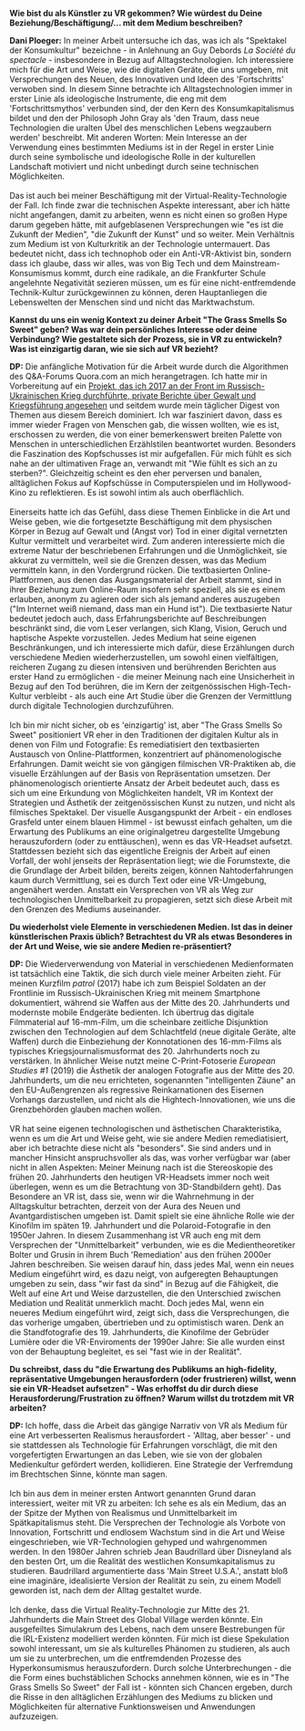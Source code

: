 **Wie bist du als Künstler zu VR gekommen? Wie würdest du Deine Beziehung/Beschäftigung/... mit dem Medium beschreiben?**

**Dani Ploeger:** In meiner Arbeit untersuche ich das, was ich als "Spektakel der Konsumkultur" bezeichne - in Anlehnung an Guy Debords *La Société du spectacle* - insbesondere in Bezug auf Alltagstechnologien. Ich interessiere mich für die Art und Weise, wie die digitalen Geräte, die uns umgeben, mit Versprechungen des Neuen, des Innovativen und Ideen des 'Fortschritts' verwoben sind. In diesem Sinne betrachte ich Alltagstechnologien immer in erster Linie als ideologische Instrumente, die eng mit dem 'Fortschrittsmythos' verbunden sind, der den Kern des Konsumkapitalismus bildet und den der Philosoph John Gray als 'den Traum, dass neue Technologien die uralten Übel des menschlichen Lebens wegzaubern werden' beschreibt. Mit anderen Worten: Mein Interesse an der Verwendung eines bestimmten Mediums ist in der Regel in erster Linie durch seine symbolische und ideologische Rolle in der kulturellen Landschaft motiviert und nicht unbedingt durch seine technischen Möglichkeiten.
<br><br>
Das ist auch bei meiner Beschäftigung mit der Virtual-Reality-Technologie der Fall. Ich finde zwar die technischen Aspekte interessant, aber ich hätte nicht angefangen, damit zu arbeiten, wenn es nicht einen so großen Hype darum gegeben hätte, mit aufgeblasenen Versprechungen wie "es ist die Zukunft der Medien", "die Zukunft der Kunst" und so weiter. Mein Verhältnis zum Medium ist von Kulturkritik an der Technologie untermauert. Das bedeutet nicht, dass ich technophob oder ein Anti-VR-Aktivist bin, sondern dass ich glaube, dass wir alles, was von Big Tech und dem Mainstream-Konsumismus kommt, durch eine radikale, an die Frankfurter Schule angelehnte Negativität sezieren müssen, um es für eine nicht-entfremdende Technik-Kultur zurückgewinnen zu können, deren Hauptanliegen die Lebenswelten der Menschen sind und nicht das Marktwachstum. 

**Kannst du uns ein wenig Kontext zu deiner Arbeit "The Grass Smells So Sweet" geben? Was war dein persönliches Interesse oder deine Verbindung? Wie gestaltete sich der Prozess, sie in VR zu entwickeln? Was ist einzigartig daran, wie sie sich auf VR bezieht?**

**DP:** Die anfängliche Motivation für die Arbeit wurde durch die Algorithmen des Q&A-Forums Quora.com an mich herangetragen. Ich hatte mir in Vorbereitung auf ein [Projekt, das ich 2017 an der Front im Russisch-Ukrainischen Krieg durchführte, private Berichte über Gewalt und Kriegsführung angesehen](https://www.furtherfield.org/fronterlebnis-boys-toys-frontline-summary/) und seitdem wurde mein täglicher Digest von Themen aus diesem Bereich dominiert. Ich war fasziniert davon, dass es immer wieder Fragen von Menschen gab, die wissen wollten, wie es ist, erschossen zu werden, die von einer bemerkenswert breiten Palette von Menschen in unterschiedlichen Erzählstilen beantwortet wurden. Besonders die Faszination des Kopfschusses ist mir aufgefallen. Für mich fühlt es sich nahe an der ultimativen Frage an, verwandt mit "Wie fühlt es sich an zu sterben?". Gleichzeitig scheint es den eher perversen und banalen, alltäglichen Fokus auf Kopfschüsse in Computerspielen und im Hollywood-Kino zu reflektieren. Es ist sowohl intim als auch oberflächlich.
<br><br>
Einerseits hatte ich das Gefühl, dass diese Themen Einblicke in die Art und Weise geben, wie die fortgesetzte Beschäftigung mit dem physischen Körper in Bezug auf Gewalt und (Angst vor) Tod in einer digital vernetzten Kultur vermittelt und verarbeitet wird. Zum anderen interessierte mich die extreme Natur der beschriebenen Erfahrungen und die Unmöglichkeit, sie akkurat zu vermitteln, weil sie die Grenzen dessen, was das Medium vermitteln kann, in den Vordergrund rücken. Die textbasierten Online-Plattformen, aus denen das Ausgangsmaterial der Arbeit stammt, sind in ihrer Beziehung zum Online-Raum insofern sehr speziell, als sie es einem erlauben, anonym zu agieren oder sich als jemand anderes auszugeben ("Im Internet weiß niemand, dass man ein Hund ist"). Die textbasierte Natur bedeutet jedoch auch, dass Erfahrungsberichte auf Beschreibungen beschränkt sind, die vom Leser verlangen, sich Klang, Vision, Geruch und haptische Aspekte vorzustellen. Jedes Medium hat seine eigenen Beschränkungen, und ich interessierte mich dafür, diese Erzählungen durch verschiedene Medien wiederherzustellen, um sowohl einen vielfältigen, reicheren Zugang zu diesen intensiven und berührenden Berichten aus erster Hand zu ermöglichen - die meiner Meinung nach eine Unsicherheit in Bezug auf den Tod berühren, die im Kern der zeitgenössischen High-Tech-Kultur verbleibt - als auch eine Art Studie über die Grenzen der Vermittlung durch digitale Technologien durchzuführen.
<br><br>
Ich bin mir nicht sicher, ob es 'einzigartig' ist, aber "The Grass Smells So Sweet" positioniert VR eher in den Traditionen der digitalen Kultur als in denen von Film und Fotografie: Es remediatisiert den textbasierten Austausch von Online-Plattformen, konzentriert auf phänomenologische Erfahrungen. Damit weicht sie von gängigen filmischen VR-Praktiken ab, die visuelle Erzählungen auf der Basis von Repräsentation umsetzen. Der phänomenologisch orientierte Ansatz der Arbeit bedeutet auch, dass es sich um eine Erkundung von Möglichkeiten handelt, VR im Kontext der Strategien und Ästhetik der zeitgenössischen Kunst zu nutzen, und nicht als filmisches Spektakel. Der visuelle Ausgangspunkt der Arbeit - ein endloses Grasfeld unter einem blauen Himmel - ist bewusst einfach gehalten, um die Erwartung des Publikums an eine originalgetreu dargestellte Umgebung herauszufordern (oder zu enttäuschen), wenn es das VR-Headset aufsetzt. Stattdessen bezieht sich das eigentliche Ereignis der Arbeit auf einen Vorfall, der wohl jenseits der Repräsentation liegt; wie die Forumstexte, die die Grundlage der Arbeit bilden, bereits zeigen, können Nahtoderfahrungen kaum durch Vermittlung, sei es durch Text oder eine VR-Umgebung, angenähert werden. Anstatt ein Versprechen von VR als Weg zur technologischen Unmittelbarkeit zu propagieren, setzt sich diese Arbeit mit den Grenzen des Mediums auseinander.

**Du wiederholst viele Elemente in verschiedenen Medien. Ist das in deiner künstlerischen Praxis üblich? Betrachtest du VR als etwas Besonderes in der Art und Weise, wie sie andere Medien re-präsentiert?**

**DP:** Die Wiederverwendung von Material in verschiedenen Medienformaten ist tatsächlich eine Taktik, die sich durch viele meiner Arbeiten zieht. Für meinen Kurzfilm *patrol* (2017) habe ich zum Beispiel Soldaten an der Frontlinie im Russisch-Ukrainischen Krieg mit meinem Smartphone dokumentiert, während sie Waffen aus der Mitte des 20. Jahrhunderts und modernste mobile Endgeräte bedienten. Ich übertrug das digitale Filmmaterial auf 16-mm-Film, um die scheinbare zeitliche Disjunktion zwischen den Technologien auf dem Schlachtfeld (neue digitale Geräte, alte Waffen) durch die Einbeziehung der Konnotationen des 16-mm-Films als typisches Kriegsjournalismusformat des 20. Jahrhunderts noch zu verstärken. In ähnlicher Weise nutzt meine C-Print-Fotoserie *European Studies #1* (2019) die Ästhetik der analogen Fotografie aus der Mitte des 20. Jahrhunderts, um die neu errichteten, sogenannten "intelligenten Zäune" an den EU-Außengrenzen als regressive Reinkarnationen des Eisernen Vorhangs darzustellen, und nicht als die Hightech-Innovationen, wie uns die Grenzbehörden glauben machen wollen.
<br><br>
VR hat seine eigenen technologischen und ästhetischen Charakteristika, wenn es um die Art und Weise geht, wie sie andere Medien remediatisiert, aber ich betrachte diese nicht als "besonders". Sie sind anders und in mancher Hinsicht anspruchsvoller als das, was vorher verfügbar war (aber nicht in allen Aspekten: Meiner Meinung nach ist die Stereoskopie des frühen 20. Jahrhunderts den heutigen VR-Headsets immer noch weit überlegen, wenn es um die Betrachtung von 3D-Standbildern geht). Das Besondere an VR ist, dass sie, wenn wir die Wahrnehmung in der Alltagskultur betrachten, derzeit von der Aura des Neuen und Avantgardistischen umgeben ist. Damit spielt sie eine ähnliche Rolle wie der Kinofilm im späten 19. Jahrhundert und die Polaroid-Fotografie in den 1950er Jahren. In diesem Zusammenhang ist VR auch eng mit dem Versprechen der "Unmittelbarkeit" verbunden, wie es die Medientheoretiker Bolter und Grusin in ihrem Buch 'Remediation' aus den frühen 2000er Jahren beschreiben. Sie weisen darauf hin, dass jedes Mal, wenn ein neues Medium eingeführt wird, es dazu neigt, von aufgeregten Behauptungen umgeben zu sein, dass "wir fast da sind" in Bezug auf die Fähigkeit, die Welt auf eine Art und Weise darzustellen, die den Unterschied zwischen Mediation und Realität unmerklich macht. Doch jedes Mal, wenn ein neueres Medium eingeführt wird, zeigt sich, dass die Versprechungen, die das vorherige umgaben, übertrieben und zu optimistisch waren. Denk an die Standfotografie des 19. Jahrhunderts, die Kinofilme der Gebrüder Lumière oder die VR-Enviroments der 1990er Jahre: Sie alle wurden einst von der Behauptung begleitet, es sei "fast wie in der Realität".

**Du schreibst, dass du "die Erwartung des Publikums an high-fidelity, repräsentative Umgebungen herausfordern (oder frustrieren) willst, wenn sie ein VR-Headset aufsetzen" - Was erhoffst du dir durch diese Herausforderung/Frustration zu öffnen? Warum willst du trotzdem mit VR arbeiten?**

**DP:** Ich hoffe, dass die Arbeit das gängige Narrativ von VR als Medium für eine Art verbesserten Realismus herausfordert - 'Alltag, aber besser' - und sie stattdessen als Technologie für Erfahrungen vorschlägt, die mit den vorgefertigten Erwartungen an das Leben, wie sie von der globalen Medienkultur gefördert werden, kollidieren. Eine Strategie der Verfremdung im Brechtschen Sinne, könnte man sagen. 
<br><br>
Ich bin aus dem in meiner ersten Antwort genannten Grund daran interessiert, weiter mit VR zu arbeiten: Ich sehe es als ein Medium, das an der Spitze der Mythen von Realismus und Unmittelbarkeit im Spätkapitalismus steht. Die Versprechen der Technologie als Vorbote von Innovation, Fortschritt und endlosem Wachstum sind in die Art und Weise eingeschrieben, wie VR-Technologien gehyped und wahrgenommen werden. In den 1980er Jahren schrieb Jean Baudrillard über Disneyland als den besten Ort, um die Realität des westlichen Konsumkapitalismus zu studieren. Baudrillard argumentierte dass 'Main Street U.S.A.', anstatt bloß eine imaginäre, idealisierte Version der Realität zu sein, zu einem Modell geworden ist, nach dem der Alltag gestaltet wurde.
<br><br>
Ich denke, dass die Virtual Reality-Technologie zur Mitte des 21. Jahrhunderts die Main Street des Global Village werden könnte. Ein ausgefeiltes Simulakrum des Lebens, nach dem unsere Bestrebungen für die IRL-Existenz modelliert werden könnten. Für mich ist diese Spekulation sowohl interessant, um sie als kulturelles Phänomen zu studieren, als auch um sie zu unterbrechen, um die entfremdenden Prozesse des Hyperkonsumismus herauszufordern. Durch solche Unterbrechungen - die die Form eines buchstäblichen Schocks annehmen können, wie es in "The Grass Smells So Sweet" der Fall ist - könnten sich Chancen ergeben, durch die Risse in den alltäglichen Erzählungen des Mediums zu blicken und Möglichkeiten für alternative Funktionsweisen und Anwendungen aufzuzeigen.